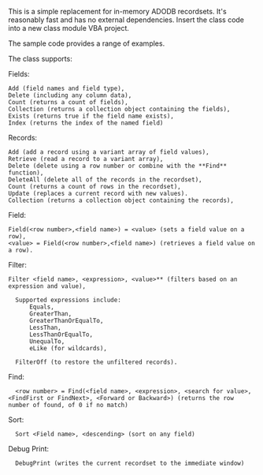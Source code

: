 This is a simple replacement for in-memory ADODB recordsets. It's reasonably fast and has no external dependencies.
Insert the class code into a new class module VBA project.

The sample code provides a range of examples.

The class supports:

  Fields: 
  
    Add (field names and field type), 
    Delete (including any column data), 
    Count (returns a count of fields), 
    Collection (returns a collection object containing the fields), 
    Exists (returns true if the field name exists),
    Index (returns the index of the named field)
    
  Records:
  
    Add (add a record using a variant array of field values),
    Retrieve (read a record to a variant array),
    Delete (delete using a row number or combine with the **Find** function), 
    DeleteAll (delete all of the records in the recordset),
    Count (returns a count of rows in the recordset), 
    Update (replaces a current record with new values).
    Collection (returns a collection object containing the records), 
    
  Field:
  
    Field(<row number>,<field name>) = <value> (sets a field value on a row),
    <value> = Field(<row number>,<field name>) (retrieves a field value on a row).
    
  Filter:

    Filter <field name>, <expression>, <value>** (filters based on an expression and value),
    
      Supported expressions include:
          Equals,
          GreaterThan,
          GreaterThanOrEqualTo,
          LessThan,
          LessThanOrEqualTo,
          UnequalTo,
          eLike (for wildcards),

      FilterOff (to restore the unfiltered records).

  Find:

      <row number> = Find(<field name>, <expression>, <search for value>, <FindFirst or FindNext>, <Forward or Backward>) (returns the row number of found, of 0 if no match)

  Sort:

      Sort <Field name>, <descending> (sort on any field)

  Debug Print:

      DebugPrint (writes the current recordset to the immediate window)
